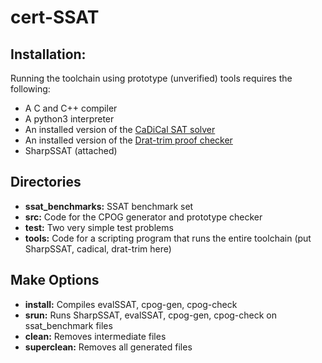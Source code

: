 # cert-SSAT 

## Installation:

Running the toolchain using prototype (unverified) tools requires the following:

* A C and C++ compiler
* A python3 interpreter
* An installed version of the [CaDiCal SAT solver](https://github.com/arminbiere/cadical)
* An installed version of the [Drat-trim proof checker](https://github.com/marijnheule/drat-trim)
* SharpSSAT (attached)

## Directories

* **ssat_benchmarks:**
    SSAT benchmark set
* **src:**
    Code for the CPOG generator and prototype checker
* **test:**
    Two very simple test problems
* **tools:**
    Code for a scripting program that runs the entire toolchain (put SharpSSAT, cadical, drat-trim here)

## Make Options

* **install:**
    Compiles evalSSAT, cpog-gen, cpog-check
* **srun:**
    Runs SharpSSAT, evalSSAT, cpog-gen, cpog-check on ssat_benchmark files
* **clean:**
    Removes intermediate files
* **superclean:**
    Removes all generated files
